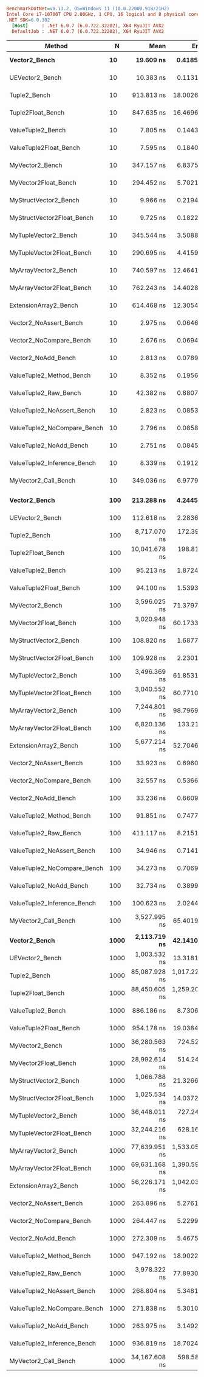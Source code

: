 ``` ini

BenchmarkDotNet=v0.13.2, OS=Windows 11 (10.0.22000.918/21H2)
Intel Core i7-10700T CPU 2.00GHz, 1 CPU, 16 logical and 8 physical cores
.NET SDK=6.0.302
  [Host]     : .NET 6.0.7 (6.0.722.32202), X64 RyuJIT AVX2
  DefaultJob : .NET 6.0.7 (6.0.722.32202), X64 RyuJIT AVX2


```
|                      Method |    N |          Mean |         Error |        StdDev |      StdErr |        Median |           Min |            Q1 |            Q3 |           Max |          Op/s |  Ratio | RatioSD |
|---------------------------- |----- |--------------:|--------------:|--------------:|------------:|--------------:|--------------:|--------------:|--------------:|--------------:|--------------:|-------:|--------:|
|               **Vector2_Bench** |   **10** |     **19.609 ns** |     **0.4185 ns** |     **0.6390 ns** |   **0.1148 ns** |     **19.516 ns** |     **18.557 ns** |     **19.095 ns** |     **20.207 ns** |     **20.752 ns** |  **50,997,365.6** |   **2.55** |    **0.10** |
|             UEVector2_Bench |   10 |     10.383 ns |     0.1131 ns |     0.1057 ns |   0.0273 ns |     10.394 ns |     10.226 ns |     10.303 ns |     10.445 ns |     10.609 ns |  96,310,143.0 |   1.33 |    0.03 |
|                Tuple2_Bench |   10 |    913.813 ns |    18.0026 ns |    37.5782 ns |   5.1618 ns |    913.249 ns |    859.423 ns |    881.433 ns |    930.637 ns |  1,004.809 ns |   1,094,315.5 | 117.27 |    4.46 |
|           Tuple2Float_Bench |   10 |    847.635 ns |    16.4696 ns |    45.3622 ns |   4.8356 ns |    839.805 ns |    785.690 ns |    809.946 ns |    879.352 ns |    976.740 ns |   1,179,753.4 | 110.64 |    5.10 |
|           ValueTuple2_Bench |   10 |      7.805 ns |     0.1443 ns |     0.1279 ns |   0.0342 ns |      7.775 ns |      7.639 ns |      7.727 ns |      7.866 ns |      8.077 ns | 128,118,977.3 |   1.00 |    0.00 |
|      ValueTuple2Float_Bench |   10 |      7.595 ns |     0.1840 ns |     0.3223 ns |   0.0516 ns |      7.527 ns |      7.137 ns |      7.300 ns |      7.950 ns |      8.067 ns | 131,657,616.0 |   0.97 |    0.05 |
|             MyVector2_Bench |   10 |    347.157 ns |     6.8375 ns |     9.5853 ns |   1.8447 ns |    344.933 ns |    334.375 ns |    340.022 ns |    352.895 ns |    371.196 ns |   2,880,537.1 |  44.58 |    1.95 |
|        MyVector2Float_Bench |   10 |    294.452 ns |     5.7021 ns |     5.6002 ns |   1.4001 ns |    294.621 ns |    284.425 ns |    290.377 ns |    297.073 ns |    305.501 ns |   3,396,137.3 |  37.76 |    0.72 |
|       MyStructVector2_Bench |   10 |      9.966 ns |     0.2194 ns |     0.2348 ns |   0.0553 ns |     10.045 ns |      9.364 ns |      9.876 ns |     10.125 ns |     10.255 ns | 100,339,688.8 |   1.29 |    0.04 |
|  MyStructVector2Float_Bench |   10 |      9.725 ns |     0.1822 ns |     0.1704 ns |   0.0440 ns |      9.689 ns |      9.474 ns |      9.585 ns |      9.845 ns |      9.997 ns | 102,824,431.1 |   1.25 |    0.03 |
|        MyTupleVector2_Bench |   10 |    345.544 ns |     3.5088 ns |     3.2821 ns |   0.8474 ns |    346.214 ns |    339.217 ns |    343.306 ns |    347.865 ns |    350.448 ns |   2,893,985.7 |  44.29 |    0.80 |
|   MyTupleVector2Float_Bench |   10 |    290.695 ns |     4.4159 ns |     3.9146 ns |   1.0462 ns |    290.550 ns |    283.463 ns |    288.877 ns |    292.549 ns |    298.419 ns |   3,440,035.3 |  37.25 |    0.89 |
|        MyArrayVector2_Bench |   10 |    740.597 ns |    12.4641 ns |    11.6590 ns |   3.0103 ns |    743.662 ns |    715.606 ns |    732.046 ns |    748.045 ns |    759.494 ns |   1,350,262.4 |  94.87 |    1.77 |
|   MyArrayVector2Float_Bench |   10 |    762.243 ns |    14.4028 ns |    24.4571 ns |   4.0207 ns |    763.271 ns |    709.584 ns |    744.133 ns |    776.958 ns |    814.186 ns |   1,311,917.6 |  97.84 |    4.43 |
|       ExtensionArray2_Bench |   10 |    614.468 ns |    12.3054 ns |    31.0974 ns |   3.5908 ns |    612.134 ns |    563.647 ns |    592.946 ns |    633.609 ns |    691.174 ns |   1,627,423.0 |  74.66 |    2.47 |
|      Vector2_NoAssert_Bench |   10 |      2.975 ns |     0.0646 ns |     0.0573 ns |   0.0153 ns |      2.989 ns |      2.868 ns |      2.953 ns |      3.004 ns |      3.070 ns | 336,168,951.9 |   0.38 |    0.01 |
|     Vector2_NoCompare_Bench |   10 |      2.676 ns |     0.0694 ns |     0.0615 ns |   0.0164 ns |      2.674 ns |      2.577 ns |      2.632 ns |      2.694 ns |      2.799 ns | 373,704,255.9 |   0.34 |    0.01 |
|         Vector2_NoAdd_Bench |   10 |      2.813 ns |     0.0789 ns |     0.1205 ns |   0.0216 ns |      2.810 ns |      2.641 ns |      2.703 ns |      2.889 ns |      3.143 ns | 355,494,286.7 |   0.37 |    0.02 |
|    ValueTuple2_Method_Bench |   10 |      8.352 ns |     0.1956 ns |     0.3626 ns |   0.0553 ns |      8.260 ns |      7.672 ns |      8.121 ns |      8.658 ns |      9.389 ns | 119,737,829.5 |   1.07 |    0.06 |
|       ValueTuple2_Raw_Bench |   10 |     42.382 ns |     0.8807 ns |     1.6324 ns |   0.2489 ns |     42.337 ns |     38.917 ns |     41.466 ns |     43.457 ns |     46.208 ns |  23,594,959.5 |   5.41 |    0.26 |
|  ValueTuple2_NoAssert_Bench |   10 |      2.823 ns |     0.0853 ns |     0.1559 ns |   0.0241 ns |      2.824 ns |      2.587 ns |      2.681 ns |      2.971 ns |      3.115 ns | 354,244,281.0 |   0.35 |    0.02 |
| ValueTuple2_NoCompare_Bench |   10 |      2.796 ns |     0.0858 ns |     0.1503 ns |   0.0241 ns |      2.766 ns |      2.564 ns |      2.674 ns |      2.914 ns |      3.125 ns | 357,642,861.5 |   0.37 |    0.02 |
|     ValueTuple2_NoAdd_Bench |   10 |      2.751 ns |     0.0845 ns |     0.1436 ns |   0.0236 ns |      2.782 ns |      2.502 ns |      2.619 ns |      2.872 ns |      3.001 ns | 363,528,623.2 |   0.36 |    0.02 |
| ValueTuple2_Inference_Bench |   10 |      8.339 ns |     0.1912 ns |     0.2276 ns |   0.0497 ns |      8.331 ns |      7.997 ns |      8.180 ns |      8.443 ns |      8.858 ns | 119,916,691.8 |   1.07 |    0.04 |
|        MyVector2_Call_Bench |   10 |    349.036 ns |     6.9779 ns |    11.0676 ns |   1.9266 ns |    344.625 ns |    334.609 ns |    340.833 ns |    354.631 ns |    376.056 ns |   2,865,030.8 |  45.87 |    1.74 |
|                             |      |               |               |               |             |               |               |               |               |               |               |        |         |
|               **Vector2_Bench** |  **100** |    **213.288 ns** |     **4.2445 ns** |     **7.9723 ns** |   **1.2019 ns** |    **211.756 ns** |    **201.710 ns** |    **207.223 ns** |    **219.161 ns** |    **231.481 ns** |   **4,688,506.5** |   **2.29** |    **0.08** |
|             UEVector2_Bench |  100 |    112.618 ns |     2.2836 ns |     2.1361 ns |   0.5515 ns |    112.574 ns |    108.605 ns |    111.716 ns |    113.950 ns |    116.046 ns |   8,879,540.1 |   1.18 |    0.04 |
|                Tuple2_Bench |  100 |  8,717.070 ns |   172.3997 ns |   340.3003 ns |  49.1181 ns |  8,591.397 ns |  8,097.212 ns |  8,446.142 ns |  8,991.335 ns |  9,425.284 ns |     114,717.4 |  92.31 |    3.42 |
|           Tuple2Float_Bench |  100 | 10,041.678 ns |   198.8190 ns |   392.4493 ns |  56.6452 ns | 10,090.832 ns |  9,270.170 ns |  9,790.565 ns | 10,313.165 ns | 10,998.540 ns |      99,585.0 | 106.97 |    3.70 |
|           ValueTuple2_Bench |  100 |     95.213 ns |     1.8724 ns |     1.8389 ns |   0.4597 ns |     94.817 ns |     92.769 ns |     93.739 ns |     96.776 ns |     98.534 ns |  10,502,815.0 |   1.00 |    0.00 |
|      ValueTuple2Float_Bench |  100 |     94.100 ns |     1.5393 ns |     1.2854 ns |   0.3565 ns |     94.081 ns |     91.886 ns |     93.707 ns |     94.620 ns |     96.388 ns |  10,627,002.7 |   0.99 |    0.03 |
|             MyVector2_Bench |  100 |  3,596.025 ns |    71.3797 ns |   192.9791 ns |  20.9315 ns |  3,579.145 ns |  3,287.427 ns |  3,438.133 ns |  3,707.537 ns |  4,095.037 ns |     278,084.8 |  38.80 |    2.52 |
|        MyVector2Float_Bench |  100 |  3,020.948 ns |    60.1733 ns |   161.6518 ns |  17.6377 ns |  2,990.862 ns |  2,791.693 ns |  2,891.455 ns |  3,096.238 ns |  3,469.101 ns |     331,021.9 |  32.29 |    2.26 |
|       MyStructVector2_Bench |  100 |    108.820 ns |     1.6877 ns |     1.5787 ns |   0.4076 ns |    108.292 ns |    107.128 ns |    107.757 ns |    110.145 ns |    112.555 ns |   9,189,498.1 |   1.14 |    0.03 |
|  MyStructVector2Float_Bench |  100 |    109.928 ns |     2.2301 ns |     3.7260 ns |   0.6210 ns |    108.873 ns |    105.977 ns |    106.905 ns |    112.466 ns |    119.134 ns |   9,096,865.8 |   1.19 |    0.05 |
|        MyTupleVector2_Bench |  100 |  3,496.369 ns |    61.8531 ns |    57.8574 ns |  14.9387 ns |  3,476.583 ns |  3,380.923 ns |  3,462.592 ns |  3,526.319 ns |  3,620.927 ns |     286,011.0 |  36.69 |    0.79 |
|   MyTupleVector2Float_Bench |  100 |  3,040.552 ns |    60.7710 ns |   157.9520 ns |  17.7710 ns |  2,990.442 ns |  2,847.631 ns |  2,910.152 ns |  3,154.308 ns |  3,452.571 ns |     328,887.7 |  32.14 |    1.55 |
|        MyArrayVector2_Bench |  100 |  7,244.801 ns |    98.7969 ns |    77.1341 ns |  22.2667 ns |  7,228.525 ns |  7,127.751 ns |  7,187.388 ns |  7,303.321 ns |  7,365.225 ns |     138,030.0 |  75.79 |    1.63 |
|   MyArrayVector2Float_Bench |  100 |  6,820.136 ns |   133.2142 ns |   203.4322 ns |  36.5375 ns |  6,747.466 ns |  6,533.053 ns |  6,688.606 ns |  6,952.623 ns |  7,262.964 ns |     146,624.6 |  72.82 |    2.83 |
|       ExtensionArray2_Bench |  100 |  5,677.214 ns |    52.7046 ns |    44.0107 ns |  12.2064 ns |  5,695.221 ns |  5,579.705 ns |  5,667.358 ns |  5,710.048 ns |  5,722.489 ns |     176,142.7 |  59.48 |    1.31 |
|      Vector2_NoAssert_Bench |  100 |     33.923 ns |     0.6960 ns |     1.0629 ns |   0.1909 ns |     33.878 ns |     32.213 ns |     33.138 ns |     34.362 ns |     36.052 ns |  29,478,896.1 |   0.36 |    0.02 |
|     Vector2_NoCompare_Bench |  100 |     32.557 ns |     0.5366 ns |     0.5019 ns |   0.1296 ns |     32.611 ns |     31.749 ns |     32.123 ns |     32.891 ns |     33.403 ns |  30,715,774.3 |   0.34 |    0.01 |
|         Vector2_NoAdd_Bench |  100 |     33.236 ns |     0.6609 ns |     0.6491 ns |   0.1623 ns |     33.142 ns |     32.406 ns |     32.830 ns |     33.568 ns |     34.824 ns |  30,087,840.4 |   0.35 |    0.01 |
|    ValueTuple2_Method_Bench |  100 |     91.851 ns |     0.7477 ns |     0.6628 ns |   0.1772 ns |     91.928 ns |     90.801 ns |     91.383 ns |     92.178 ns |     93.200 ns |  10,887,225.2 |   0.96 |    0.02 |
|       ValueTuple2_Raw_Bench |  100 |    411.117 ns |     8.2151 ns |    13.9499 ns |   2.2933 ns |    409.104 ns |    387.803 ns |    400.558 ns |    423.439 ns |    438.006 ns |   2,432,400.0 |   4.27 |    0.16 |
|  ValueTuple2_NoAssert_Bench |  100 |     34.946 ns |     0.7141 ns |     1.0241 ns |   0.1935 ns |     35.139 ns |     32.920 ns |     34.108 ns |     35.697 ns |     36.657 ns |  28,615,606.1 |   0.37 |    0.02 |
| ValueTuple2_NoCompare_Bench |  100 |     34.273 ns |     0.7069 ns |     1.2194 ns |   0.1978 ns |     34.132 ns |     32.156 ns |     33.205 ns |     35.213 ns |     37.307 ns |  29,177,329.4 |   0.36 |    0.02 |
|     ValueTuple2_NoAdd_Bench |  100 |     32.734 ns |     0.3899 ns |     0.3457 ns |   0.0924 ns |     32.796 ns |     32.142 ns |     32.464 ns |     32.843 ns |     33.380 ns |  30,549,648.4 |   0.34 |    0.01 |
| ValueTuple2_Inference_Bench |  100 |    100.623 ns |     2.0244 ns |     2.4099 ns |   0.5259 ns |    100.397 ns |     94.860 ns |     99.507 ns |    102.330 ns |    104.978 ns |   9,938,066.0 |   1.06 |    0.04 |
|        MyVector2_Call_Bench |  100 |  3,527.995 ns |    65.4019 ns |   112.8150 ns |  18.3010 ns |  3,489.450 ns |  3,364.605 ns |  3,443.607 ns |  3,583.356 ns |  3,831.066 ns |     283,447.1 |  37.72 |    1.53 |
|                             |      |               |               |               |             |               |               |               |               |               |               |        |         |
|               **Vector2_Bench** | **1000** |  **2,113.719 ns** |    **42.1410 ns** |    **88.8897 ns** |  **12.0964 ns** |  **2,089.941 ns** |  **1,960.980 ns** |  **2,039.891 ns** |  **2,179.001 ns** |  **2,327.010 ns** |     **473,099.8** |   **2.31** |    **0.06** |
|             UEVector2_Bench | 1000 |  1,003.532 ns |    13.3181 ns |    11.8061 ns |   3.1553 ns |  1,002.168 ns |    988.837 ns |    993.118 ns |  1,010.956 ns |  1,030.140 ns |     996,480.2 |   1.13 |    0.01 |
|                Tuple2_Bench | 1000 | 85,087.928 ns | 1,017.2286 ns |   901.7467 ns | 241.0019 ns | 85,263.837 ns | 82,951.038 ns | 84,814.728 ns | 85,569.522 ns | 86,499.036 ns |      11,752.5 |  96.02 |    1.11 |
|           Tuple2Float_Bench | 1000 | 88,450.605 ns | 1,259.2029 ns | 1,116.2506 ns | 298.3305 ns | 88,595.831 ns | 86,410.376 ns | 87,973.447 ns | 88,908.392 ns | 90,338.477 ns |      11,305.7 |  99.82 |    1.81 |
|           ValueTuple2_Bench | 1000 |    886.186 ns |     8.7306 ns |     7.7395 ns |   2.0685 ns |    886.228 ns |    874.111 ns |    881.768 ns |    889.350 ns |    901.619 ns |   1,128,431.0 |   1.00 |    0.00 |
|      ValueTuple2Float_Bench | 1000 |    954.178 ns |    19.0384 ns |    48.1125 ns |   5.5556 ns |    957.634 ns |    886.449 ns |    909.732 ns |    981.742 ns |  1,087.253 ns |   1,048,022.2 |   1.05 |    0.05 |
|             MyVector2_Bench | 1000 | 36,280.563 ns |   724.5258 ns | 1,971.1259 ns | 212.5520 ns | 36,267.163 ns | 33,224.457 ns | 34,556.317 ns | 37,442.186 ns | 41,678.326 ns |      27,563.0 |  42.47 |    2.43 |
|        MyVector2Float_Bench | 1000 | 28,992.614 ns |   514.2404 ns |   990.7667 ns | 146.0806 ns | 28,647.079 ns | 27,803.888 ns | 28,291.444 ns | 29,580.103 ns | 31,545.667 ns |      34,491.5 |  33.06 |    1.47 |
|       MyStructVector2_Bench | 1000 |  1,066.788 ns |    21.3266 ns |    44.0432 ns |   6.1077 ns |  1,054.934 ns |  1,003.549 ns |  1,037.323 ns |  1,104.547 ns |  1,196.439 ns |     937,393.4 |   1.19 |    0.05 |
|  MyStructVector2Float_Bench | 1000 |  1,025.534 ns |    14.0372 ns |    12.4437 ns |   3.3257 ns |  1,028.771 ns |  1,005.528 ns |  1,014.954 ns |  1,035.456 ns |  1,042.940 ns |     975,102.0 |   1.16 |    0.02 |
|        MyTupleVector2_Bench | 1000 | 36,448.011 ns |   727.2443 ns | 1,953.6946 ns | 213.1656 ns | 36,200.757 ns | 33,578.967 ns | 34,829.614 ns | 37,909.293 ns | 41,397.180 ns |      27,436.3 |  44.08 |    1.56 |
|   MyTupleVector2Float_Bench | 1000 | 32,244.216 ns |   628.1615 ns | 1,032.0874 ns | 174.4546 ns | 31,908.002 ns | 30,821.136 ns | 31,475.732 ns | 32,935.318 ns | 34,856.085 ns |      31,013.3 |  37.14 |    1.32 |
|        MyArrayVector2_Bench | 1000 | 77,639.951 ns | 1,533.0540 ns | 3,460.3584 ns | 443.0535 ns | 77,928.577 ns | 71,922.327 ns | 74,951.489 ns | 79,868.506 ns | 85,618.701 ns |      12,880.0 |  89.15 |    4.10 |
|   MyArrayVector2Float_Bench | 1000 | 69,631.168 ns | 1,390.5906 ns | 3,899.3651 ns | 408.7645 ns | 68,529.224 ns | 64,073.364 ns | 66,293.121 ns | 72,416.412 ns | 79,479.541 ns |      14,361.4 |  82.81 |    4.33 |
|       ExtensionArray2_Bench | 1000 | 56,226.171 ns | 1,042.0320 ns | 1,982.5742 ns | 295.5447 ns | 55,392.450 ns | 54,552.667 ns | 54,969.806 ns | 56,060.730 ns | 61,515.289 ns |      17,785.3 |  65.75 |    2.98 |
|      Vector2_NoAssert_Bench | 1000 |    263.896 ns |     5.2761 ns |     6.8605 ns |   1.4004 ns |    263.397 ns |    254.660 ns |    258.899 ns |    267.559 ns |    279.551 ns |   3,789,367.1 |   0.30 |    0.01 |
|     Vector2_NoCompare_Bench | 1000 |    264.447 ns |     5.2299 ns |     4.8920 ns |   1.2631 ns |    263.453 ns |    256.892 ns |    260.897 ns |    268.358 ns |    274.715 ns |   3,781,477.9 |   0.30 |    0.01 |
|         Vector2_NoAdd_Bench | 1000 |    272.309 ns |     5.4675 ns |     9.5759 ns |   1.5334 ns |    271.211 ns |    256.085 ns |    265.028 ns |    278.838 ns |    292.662 ns |   3,672,302.8 |   0.31 |    0.01 |
|    ValueTuple2_Method_Bench | 1000 |    947.192 ns |    18.9022 ns |    29.9808 ns |   5.2190 ns |    955.855 ns |    892.198 ns |    925.141 ns |    969.792 ns |  1,008.723 ns |   1,055,752.4 |   1.08 |    0.04 |
|       ValueTuple2_Raw_Bench | 1000 |  3,978.322 ns |    77.8930 ns |   146.3019 ns |  22.0558 ns |  3,937.172 ns |  3,792.564 ns |  3,868.203 ns |  4,064.611 ns |  4,308.996 ns |     251,362.3 |   4.63 |    0.14 |
|  ValueTuple2_NoAssert_Bench | 1000 |    268.804 ns |     5.3481 ns |     8.6362 ns |   1.4811 ns |    268.579 ns |    256.678 ns |    261.767 ns |    274.708 ns |    286.396 ns |   3,720,185.1 |   0.31 |    0.01 |
| ValueTuple2_NoCompare_Bench | 1000 |    271.838 ns |     5.3010 ns |     7.6026 ns |   1.4368 ns |    269.713 ns |    258.986 ns |    266.221 ns |    278.166 ns |    287.940 ns |   3,678,664.6 |   0.31 |    0.01 |
|     ValueTuple2_NoAdd_Bench | 1000 |    263.975 ns |     3.1492 ns |     2.7917 ns |   0.7461 ns |    263.945 ns |    259.809 ns |    261.788 ns |    265.922 ns |    269.478 ns |   3,788,232.3 |   0.30 |    0.00 |
| ValueTuple2_Inference_Bench | 1000 |    936.819 ns |    18.7024 ns |    35.5832 ns |   5.3044 ns |    932.998 ns |    881.795 ns |    904.918 ns |    970.165 ns |  1,028.410 ns |   1,067,442.3 |   1.06 |    0.03 |
|        MyVector2_Call_Bench | 1000 | 34,167.608 ns |   598.5816 ns |   559.9136 ns | 144.5691 ns | 34,046.295 ns | 33,313.647 ns | 33,818.326 ns | 34,493.146 ns | 35,379.376 ns |      29,267.5 |  38.60 |    0.70 |
